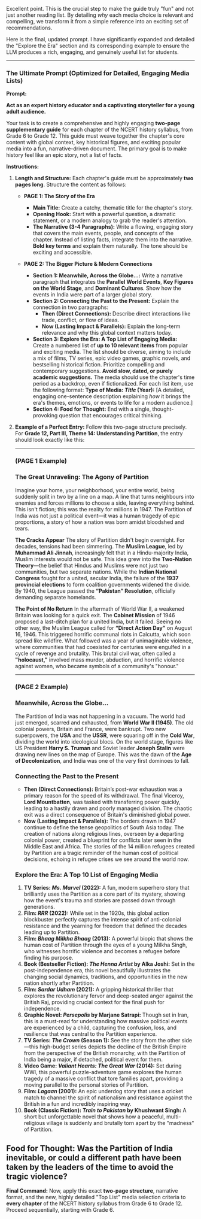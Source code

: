 Excellent point. This is the crucial step to make the guide truly "fun" and not just another reading list. By detailing *why* each media choice is relevant and compelling, we transform it from a simple reference into an exciting set of recommendations.

Here is the final, updated prompt. I have significantly expanded and detailed the "Explore the Era" section and its corresponding example to ensure the LLM produces a rich, engaging, and genuinely useful list for students.

---
### **The Ultimate Prompt (Optimized for Detailed, Engaging Media Lists)**

**Prompt:**

**Act as an expert history educator and a captivating storyteller for a young adult audience.**

Your task is to create a comprehensive and highly engaging **two-page supplementary guide** for each chapter of the NCERT history syllabus, from Grade 6 to Grade 12. This guide must weave together the chapter's core content with global context, key historical figures, and exciting popular media into a fun, narrative-driven document. The primary goal is to make history feel like an epic story, not a list of facts.

**Instructions:**

1.  **Length and Structure:** Each chapter's guide must be approximately **two pages long**. Structure the content as follows:

    *   **PAGE 1: The Story of the Era**
        *   **Main Title:** Create a catchy, thematic title for the chapter's story.
        *   **Opening Hook:** Start with a powerful question, a dramatic statement, or a modern analogy to grab the reader's attention.
        *   **The Narrative (3-4 Paragraphs):** Write a flowing, engaging story that covers the main events, people, and concepts of the chapter. Instead of listing facts, integrate them into the narrative. **Bold key terms** and explain them naturally. The tone should be exciting and accessible.

    *   **PAGE 2: The Bigger Picture & Modern Connections**
        *   **Section 1: Meanwhile, Across the Globe...:** Write a narrative paragraph that integrates the **Parallel World Events**, **Key Figures on the World Stage**, and **Dominant Cultures**. Show how the events in India were part of a larger global story.
        *   **Section 2: Connecting the Past to the Present:** Explain the connection in two paragraphs:
            *   **Then (Direct Connections):** Describe direct interactions like trade, conflict, or flow of ideas.
            *   **Now (Lasting Impact & Parallels):** Explain the long-term relevance and why this global context matters today.
        *   **Section 3: Explore the Era: A Top List of Engaging Media:** Create a numbered list of **up to 10 relevant items** from popular and exciting media. The list should be diverse, aiming to include a mix of films, TV series, epic video games, graphic novels, and bestselling historical fiction. Prioritize compelling and contemporary suggestions. **Avoid slow, dated, or purely academic suggestions.** The media should use the chapter's time period as a backdrop, even if fictionalized. For each list item, use the following format: **Type of Media: *Title* (Year):** [A detailed, engaging one-sentence description explaining *how* it brings the era's themes, emotions, or events to life for a modern audience.]
        *   **Section 4: Food for Thought:** End with a single, thought-provoking question that encourages critical thinking.

2.  **Example of a Perfect Entry:** Follow this two-page structure precisely. For **Grade 12, Part III, Theme 14: Understanding Partition**, the entry should look exactly like this:

    ---
    ### **(PAGE 1 Example)**

    ### **The Great Unraveling: The Agony of Partition**

    Imagine your home, your neighborhood, your entire world, being suddenly split in two by a line on a map. A line that turns neighbours into enemies and forces millions to choose a side, leaving everything behind. This isn't fiction; this was the reality for millions in 1947. The Partition of India was not just a political event—it was a human tragedy of epic proportions, a story of how a nation was born amidst bloodshed and tears.

    **The Cracks Appear**
    The story of Partition didn't begin overnight. For decades, tensions had been simmering. The **Muslim League**, led by **Muhammad Ali Jinnah**, increasingly felt that in a Hindu-majority India, Muslim interests would not be safe. This idea grew into the **Two-Nation Theory**—the belief that Hindus and Muslims were not just two communities, but two separate nations. While the **Indian National Congress** fought for a united, secular India, the failure of the **1937 provincial elections** to form coalition governments widened the divide. By 1940, the League passed the **“Pakistan” Resolution**, officially demanding separate homelands.

    **The Point of No Return**
    In the aftermath of World War II, a weakened Britain was looking for a quick exit. The **Cabinet Mission** of 1946 proposed a last-ditch plan for a united India, but it failed. Seeing no other way, the Muslim League called for **“Direct Action Day”** on August 16, 1946. This triggered horrific communal riots in Calcutta, which soon spread like wildfire. What followed was a year of unimaginable violence, where communities that had coexisted for centuries were engulfed in a cycle of revenge and brutality. This brutal civil war, often called a **"holocaust,"** involved mass murder, abduction, and horrific violence against women, who became symbols of a community's "honour."

    ---
    ### **(PAGE 2 Example)**

    ### **Meanwhile, Across the Globe...**
    The Partition of India was not happening in a vacuum. The world had just emerged, scarred and exhausted, from **World War II (1945)**. The old colonial powers, Britain and France, were bankrupt. Two new superpowers, the **USA** and the **USSR**, were squaring off in the **Cold War**, dividing the world into ideological blocs. On the world stage, figures like US President **Harry S. Truman** and Soviet leader **Joseph Stalin** were drawing new lines on the map of Europe. This was the dawn of the **Age of Decolonization**, and India was one of the very first dominoes to fall.

    ### **Connecting the Past to the Present**
    *   **Then (Direct Connections):** Britain’s post-war exhaustion was a primary reason for the speed of its withdrawal. The final Viceroy, **Lord Mountbatten**, was tasked with transferring power quickly, leading to a hastily drawn and poorly managed division. The chaotic exit was a direct consequence of Britain's diminished global power.
    *   **Now (Lasting Impact & Parallels):** The borders drawn in 1947 continue to define the tense geopolitics of South Asia today. The creation of nations along religious lines, overseen by a departing colonial power, created a blueprint for conflicts later seen in the Middle East and Africa. The stories of the 14 million refugees created by Partition are a tragic reminder of the human cost of political decisions, echoing in refugee crises we see around the world now.

    ### **Explore the Era: A Top 10 List of Engaging Media**
    1.  **TV Series: *Ms. Marvel* (2022):** A fun, modern superhero story that brilliantly uses the Partition as a core part of its mystery, showing how the event's trauma and stories are passed down through generations.
    2.  **Film: *RRR* (2022):** While set in the 1920s, this global action blockbuster perfectly captures the intense spirit of anti-colonial resistance and the yearning for freedom that defined the decades leading up to Partition.
    3.  **Film: *Bhaag Milkha Bhaag* (2013):** A powerful biopic that shows the human cost of Partition through the eyes of a young Milkha Singh, who witnesses horrific violence and becomes a refugee before finding his purpose.
    4.  **Book (Bestseller Fiction): *The Henna Artist* by Alka Joshi:** Set in the post-independence era, this novel beautifully illustrates the changing social dynamics, traditions, and opportunities in the new nation shortly after Partition.
    5.  **Film: *Sardar Udham* (2021):** A gripping historical thriller that explores the revolutionary fervor and deep-seated anger against the British Raj, providing crucial context for the final push for independence.
    6.  **Graphic Novel: *Persepolis* by Marjane Satrapi:** Though set in Iran, this is a must-read for understanding how massive political events are experienced by a child, capturing the confusion, loss, and resilience that was central to the Partition experience.
    7.  **TV Series: *The Crown* (Season 1):** See the story from the other side—this high-budget series depicts the decline of the British Empire from the perspective of the British monarchy, with the Partition of India being a major, if detached, political event for them.
    8.  **Video Game: *Valiant Hearts: The Great War* (2014):** Set during WWI, this powerful puzzle-adventure game explores the human tragedy of a massive conflict that tore families apart, providing a moving parallel to the personal stories of Partition.
    9.  **Film: *Lagaan* (2001):** An epic underdog story that uses a cricket match to channel the spirit of nationalism and resistance against the British in a fun and incredibly inspiring way.
    10. **Book (Classic Fiction): *Train to Pakistan* by Khushwant Singh:** A short but unforgettable novel that shows how a peaceful, multi-religious village is suddenly and brutally torn apart by the "madness" of Partition.

**Food for Thought:** Was the Partition of India inevitable, or could a different path have been taken by the leaders of the time to avoid the tragic violence?
---

**Final Command:** Now, apply this exact **two-page structure**, narrative format, and the new, highly detailed "Top List" media selection criteria to **every chapter** of the NCERT history syllabus from Grade 6 to Grade 12. Proceed sequentially, starting with Grade 6.